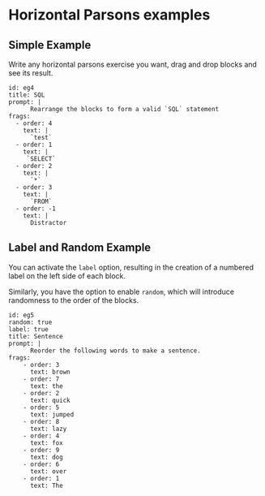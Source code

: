 # Horizontal Parsons examples

## Simple Example

Write any horizontal parsons exercise you want, drag and drop blocks and see its
result.

``` hparsons
id: eg4
title: SQL
prompt: |
      Rearrange the blocks to form a valid `SQL` statement
frags:
  - order: 4
    text: |
      `test`
  - order: 1
    text: |
     `SELECT`
  - order: 2
    text: |
      `*`
  - order: 3
    text: |
      `FROM`
  - order: -1
    text: |
      Distractor
```

## Label and Random Example

You can activate the `label` option, resulting in the creation of a numbered
label on the left side of each block.

Similarly, you have the option to enable `random`, which will introduce
randomness to the order of the blocks.

``` hparsons
id: eg5
random: true
label: true
title: Sentence
prompt: |
      Reorder the following words to make a sentence.
frags:
    - order: 3
      text: brown
    - order: 7
      text: the
    - order: 2
      text: quick
    - order: 5
      text: jumped
    - order: 8
      text: lazy
    - order: 4
      text: fox
    - order: 9
      text: dog
    - order: 6
      text: over
    - order: 1
      text: The
```

